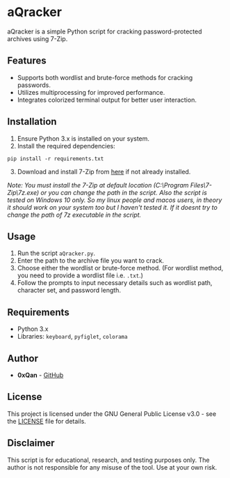 # aQracker

aQracker is a simple Python script for cracking password-protected archives using 7-Zip.

## Features

- Supports both wordlist and brute-force methods for cracking passwords.
- Utilizes multiprocessing for improved performance.
- Integrates colorized terminal output for better user interaction.

## Installation

1. Ensure Python 3.x is installed on your system.
2. Install the required dependencies:
```
pip install -r requirements.txt
```
3. Download and install 7-Zip from [here](https://www.7-zip.org/download.html) if not already installed.

*Note: You must install the 7-Zip at default location (C:\Program Files\7-Zip\7z.exe) or you can change the path in the script. Also the script is tested on Windows 10 only. So my linux people and macos users, in theory it should work on your system too but I haven't tested it. If it doesnt try to change the path of 7z executable in the script.*

## Usage

1. Run the script `aQracker.py`.
2. Enter the path to the archive file you want to crack.
3. Choose either the wordlist or brute-force method. (For wordlist method, you need to provide a wordlist file i.e. `.txt`.)
4. Follow the prompts to input necessary details such as wordlist path, character set, and password length.

## Requirements

- Python 3.x
- Libraries: `keyboard`, `pyfiglet`, `colorama`

## Author

- **0xQan** - [GitHub](https://github.com/furqanhun)

## License

This project is licensed under the GNU General Public License v3.0 - see the [LICENSE](LICENSE) file for details.

## Disclaimer

This script is for educational, research, and testing purposes only. The author is not responsible for any misuse of the tool. Use at your own risk.